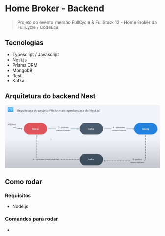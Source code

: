 # Home Broker - Backend

> Projeto do evento Imersão FullCycle & FullStack 13 - Home Broker da FullCycle / CodeEdu

## Tecnologias

- Typescript / Javascript
- Nest.js
- Prisma ORM
- MongoDB
- Rest
- Kafka

## Arquitetura do backend Nest

![Arquitetura Backend Nest.js](../arquivos/arquitetura-nest.png)

## Como rodar

### Requisitos

- Node.js

### Comandos para rodar

-
